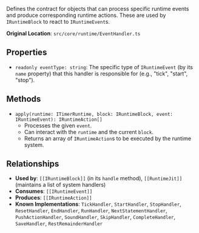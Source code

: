 Defines the contract for objects that can process specific runtime events and produce corresponding runtime actions. These are used by `IRuntimeBlock` to react to `IRuntimeEvent`s.

**Original Location**: `src/core/runtime/EventHandler.ts`

## Properties

*   `readonly eventType: string`: The specific type of `IRuntimeEvent` (by its `name` property) that this handler is responsible for (e.g., "tick", "start", "stop").

## Methods

*   `apply(runtime: ITimerRuntime, block: IRuntimeBlock, event: IRuntimeEvent): IRuntimeAction[]`
    *   Processes the given `event`.
    *   Can interact with the `runtime` and the current `block`.
    *   Returns an array of `IRuntimeAction`s to be executed by the runtime system.

## Relationships
*   **Used by**: `[[IRuntimeBlock]]` (in its `handle` method), `[[RuntimeJit]]` (maintains a list of system handlers)
*   **Consumes**: `[[IRuntimeEvent]]`
*   **Produces**: `[[IRuntimeAction]]`
*   **Known Implementations**: `TickHandler`, `StartHandler`, `StopHandler`, `ResetHandler`, `EndHandler`, `RunHandler`, `NextStatementHandler`, `PushActionHandler`, `SoundHandler`, `SkipHandler`, `CompleteHandler`, `SaveHandler`, `RestRemainderHandler`